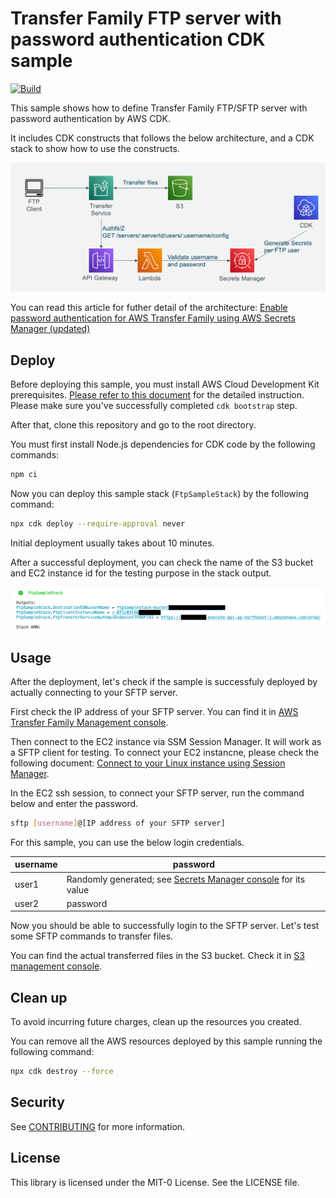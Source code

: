 # Transfer Family FTP server with password authentication CDK sample
[![Build](https://github.com/aws-samples/ftp-with-password-authentication-cdk-sample/actions/workflows/build.yml/badge.svg)](https://github.com/aws-samples/ftp-with-password-authentication-cdk-sample/actions/workflows/build.yml)

This sample shows how to define Transfer Family FTP/SFTP server with password authentication by AWS CDK. 

It includes CDK constructs that follows the below architecture, and a CDK stack to show how to use the constructs.

![architecture](imgs/architecture.png)

You can read this article for futher detail of the architecture: [Enable password authentication for AWS Transfer Family using AWS Secrets Manager (updated)](https://aws.amazon.com/blogs/storage/enable-password-authentication-for-aws-transfer-family-using-aws-secrets-manager-updated/)

## Deploy
Before deploying this sample, you must install AWS Cloud Development Kit prerequisites. [Please refer to this document](https://docs.aws.amazon.com/cdk/latest/guide/getting_started.html) for the detailed instruction. Please make sure you've successfully completed `cdk bootstrap` step.

After that, clone this repository and go to the root directory.

You must first install Node.js dependencies for CDK code by the following commands:

```sh
npm ci
```

Now you can deploy this sample stack (`FtpSampleStack`) by the following command:

```sh
npx cdk deploy --require-approval never
```

Initial deployment usually takes about 10 minutes.

After a successful deployment, you can check the name of the S3 bucket and EC2 instance id for the testing purpose in the stack output.

![stack output](imgs/stack-output.png)

## Usage
After the deployment, let's check if the sample is successfuly deployed by actually connecting to your SFTP server.

First check the IP address of your SFTP server. You can find it in [AWS Transfer Family Management console](https://console.aws.amazon.com/transfer/home).

Then connect to the EC2 instance via SSM Session Manager. It will work as a SFTP client for testing. To connect your EC2 instancne, please check the following document: [Connect to your Linux instance using Session Manager](https://docs.aws.amazon.com/AWSEC2/latest/UserGuide/session-manager.html).

In the EC2 ssh session, to connect your SFTP server, run the command below and enter the password.

```sh
sftp [username]@[IP address of your SFTP server]
```

For this sample, you can use the below login credentials.

|username|password|
|--|--|
|user1|Randomly generated; see [Secrets Manager console](https://console.aws.amazon.com/secretsmanager/home#!/listSecrets) for its value|
|user2|password|

Now you should be able to successfully login to the SFTP server. Let's test some SFTP commands to transfer files.

You can find the actual transferred files in the S3 bucket. Check it in [S3 management console](https://s3.console.aws.amazon.com/s3/home).

## Clean up
To avoid incurring future charges, clean up the resources you created.

You can remove all the AWS resources deployed by this sample running the following command:

```sh
npx cdk destroy --force
```

## Security
See [CONTRIBUTING](CONTRIBUTING.md#security-issue-notifications) for more information.

## License
This library is licensed under the MIT-0 License. See the LICENSE file.
